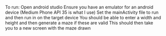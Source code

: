 To run:
Open android studio
Ensure you have an emulator for an android device 
(Medium Phone API 35 is what I use)
Set the mainActivity file to run and then run in on the target device
You should be able to enter a width and height and then generate a maze if these are valid
This should then take you to a new screen with the maze drawn

